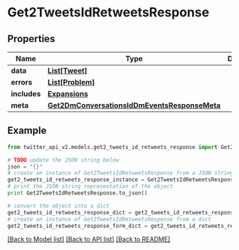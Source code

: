 # Get2TweetsIdRetweetsResponse


## Properties
Name | Type | Description | Notes
------------ | ------------- | ------------- | -------------
**data** | [**List[Tweet]**](Tweet.md) |  | [optional] 
**errors** | [**List[Problem]**](Problem.md) |  | [optional] 
**includes** | [**Expansions**](Expansions.md) |  | [optional] 
**meta** | [**Get2DmConversationsIdDmEventsResponseMeta**](Get2DmConversationsIdDmEventsResponseMeta.md) |  | [optional] 

## Example

```python
from twitter_api_v2.models.get2_tweets_id_retweets_response import Get2TweetsIdRetweetsResponse

# TODO update the JSON string below
json = "{}"
# create an instance of Get2TweetsIdRetweetsResponse from a JSON string
get2_tweets_id_retweets_response_instance = Get2TweetsIdRetweetsResponse.from_json(json)
# print the JSON string representation of the object
print Get2TweetsIdRetweetsResponse.to_json()

# convert the object into a dict
get2_tweets_id_retweets_response_dict = get2_tweets_id_retweets_response_instance.to_dict()
# create an instance of Get2TweetsIdRetweetsResponse from a dict
get2_tweets_id_retweets_response_form_dict = get2_tweets_id_retweets_response.from_dict(get2_tweets_id_retweets_response_dict)
```
[[Back to Model list]](../README.md#documentation-for-models) [[Back to API list]](../README.md#documentation-for-api-endpoints) [[Back to README]](../README.md)


